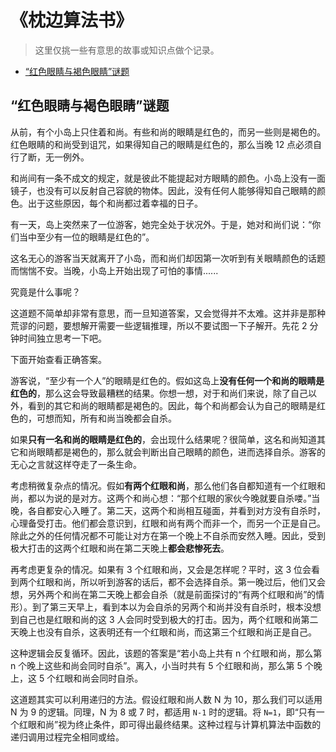 # 《枕边算法书》

> 这里仅挑一些有意思的故事或知识点做个记录。

- [“红色眼睛与褐色眼睛”谜题](#“红色眼睛与褐色眼睛”谜题)

## “红色眼睛与褐色眼睛”谜题
从前，有个小岛上只住着和尚。有些和尚的眼睛是红色的，而另一些则是褐色的。红色眼睛的和尚受到诅咒，如果得知自己的眼睛是红色的，那么当晚 12 点必须自行了断，无一例外。

和尚间有一条不成文的规定，就是彼此不能提起对方眼睛的颜色。小岛上没有一面镜子，也没有可以反射自己容貌的物体。因此，没有任何人能够得知自己眼睛的颜色。出于这些原因，每个和尚都过着幸福的日子。

有一天，岛上突然来了一位游客，她完全处于状况外。于是，她对和尚们说：“你们当中至少有一位的眼睛是红色的”。

这名无心的游客当天就离开了小岛，而和尚们却因第一次听到有关眼睛颜色的话题而惴惴不安。当晚，小岛上开始出现了可怕的事情......

究竟是什么事呢？

这道题不简单却非常有意思，而一旦知道答案，又会觉得并不太难。这并非是那种荒谬的问题，要想解开需要一些逻辑推理，所以不要试图一下子解开。先花 2 分钟时间独立思考一下吧。

下面开始查看正确答案。

游客说，“至少有一个人”的眼睛是红色的。假如这岛上**没有任何一个和尚的眼睛是红色的**，那么这会导致最糟糕的结果。你想一想，对于和尚们来说，除了自己以外，看到的其它和尚的眼睛都是褐色的。因此，每个和尚都会认为自己的眼睛是红色的，可想而知，所有和尚当晚都会自杀。

如果**只有一名和尚的眼睛是红色的**，会出现什么结果呢？很简单，这名和尚知道其它和尚眼睛都是褐色的，那么就会判断出自己眼睛的颜色，进而选择自杀。游客的无心之言就这样夺走了一条生命。

考虑稍微复杂点的情况。假如**有两个红眼和尚**，那么他们各自都知道有一个红眼和尚，都以为说的是对方。这两个和尚心想：“那个红眼的家伙今晚就要自杀喽。”当晚，各自都安心入睡了。第二天，这两个和尚相互碰面，并看到对方没有自杀时，心理备受打击。他们都会意识到，红眼和尚有两个而非一个，而另一个正是自己。除此之外的任何情况都不可能让对方在第一个晚上不自杀而安然入睡。因此，受到极大打击的这两个红眼和尚在第二天晚上**都会悲惨死去**。

再考虑更复杂的情况。如果有 3 个红眼和尚，又会是怎样呢？平时，这 3 位会看到两个红眼和尚，所以听到游客的话后，都不会选择自杀。第一晚过后，他们又会想，另外两个和尚在第二天晚上都会自杀（就是前面探讨的“有两个红眼和尚”的情形）。到了第三天早上，看到本以为会自杀的另两个和尚并没有自杀时，根本没想到自己也是红眼和尚的这 3 人会同时受到极大的打击。因为，两个红眼和尚第二天晚上也没有自杀，这表明还有一个红眼和尚，而这第三个红眼和尚正是自己。

这种逻辑会反复循环。因此，该题的答案是“若小岛上共有 n 个红眼和尚，那么第 n 个晚上这些和尚会同时自杀”。离入，小当时共有 5 个红眼和尚，那么第 5 个晚上，这 5 个红眼和尚会同时自杀。

这道题其实可以利用递归的方法。假设红眼和尚人数 N 为 10，那么我们可以适用 N 为 9 的逻辑。同理，N 为 8 或 7 时，都适用 `N-1` 时的逻辑。将 `N=1`，即“只有一个红眼和尚”视为终止条件，即可得出最终结果。这种过程与计算机算法中函数的递归调用过程完全相同或给。
